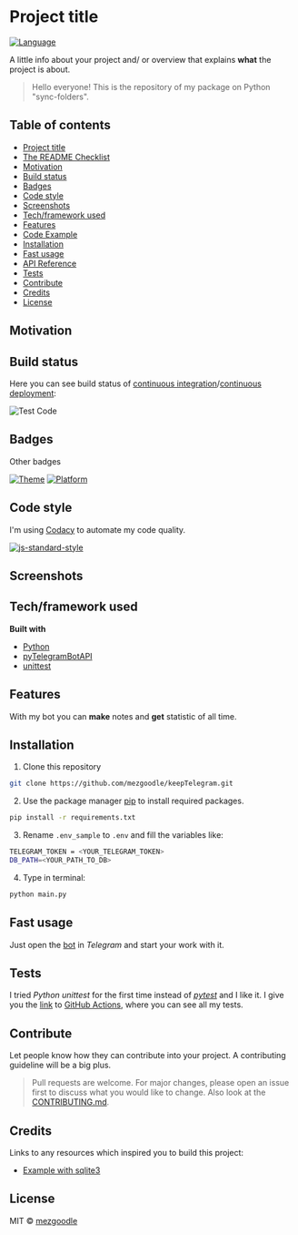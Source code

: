 # Project title

[![Language](https://img.shields.io/badge/language-python-brightgreen?style=flat-square)](https://www.python.org/)

A little info about your project and/ or overview that explains **what** the project is about.

> Hello everyone! This is the repository of my package on Python "sync-folders".

## Table of contents

- [Project title](#project-title)
- [The README Checklist](#the-readme-checklist)
- [Motivation](#motivation)
- [Build status](#build-status)
- [Badges](#badges)
- [Code style](#code-style)
- [Screenshots](#screenshots)
- [Tech/framework used](#techframework-used)
- [Features](#features)
- [Code Example](#code-example)
- [Installation](#installation)
- [Fast usage](#fast-usage)
- [API Reference](#api-reference)
- [Tests](#tests)
- [Contribute](#contribute)
- [Credits](#credits)
- [License](#license)

## Motivation



## Build status

Here you can see build status of [continuous integration](https://en.wikipedia.org/wiki/Continuous_integration)/[continuous deployment](https://en.wikipedia.org/wiki/Continuous_deployment):

![Test Code](https://github.com/mezgoodle/keepTelegram/workflows/Test%20Code/badge.svg)

## Badges

Other badges

[![Theme](https://img.shields.io/badge/Theme-Bot-brightgreen?style=flat-square)](https://uk.wikipedia.org/wiki/%D0%A0%D0%BE%D0%B1%D0%BE%D1%82_(%D0%BF%D1%80%D0%BE%D0%B3%D1%80%D0%B0%D0%BC%D0%B0))
[![Platform](https://img.shields.io/badge/Platform-Telegram-brightgreen?style=flat-square)](https://telegram.org/)

## Code style

I'm using [Codacy](https://www.codacy.com/) to automate my code quality.

[![js-standard-style](https://img.shields.io/badge/code%20style-standard-brightgreen.svg?style=flat)](https://github.com/feross/standard)
 
## Screenshots


## Tech/framework used

**Built with**

- [Python](https://electron.atom.io)
- [pyTelegramBotAPI](https://github.com/eternnoir/pyTelegramBotAPI)
- [unittest](https://docs.python.org/3/library/unittest.html)

## Features

With my bot you can **make** notes and **get** statistic of all time.

## Installation

1. Clone this repository

```bash
git clone https://github.com/mezgoodle/keepTelegram.git
```

2. Use the package manager [pip](https://pip.pypa.io/en/stable/) to install required packages.

```bash
pip install -r requirements.txt
```

3. Rename `.env_sample` to `.env` and fill the variables like:

```bash
TELEGRAM_TOKEN = <YOUR_TELEGRAM_TOKEN>
DB_PATH=<YOUR_PATH_TO_DB>
```

4. Type in terminal:

```bash
python main.py
```

## Fast usage

Just open the [bot](t.me/tgkeepBot) in _Telegram_ and start your work with it.

## Tests

I tried _Python unittest_ for the first time instead of [_pytest_](https://docs.pytest.org/en/stable/) and I like it. I give you the [link](https://github.com/mezgoodle/keepTelegram/actions?query=workflow%3A%22Test+Code%22) to [GitHub Actions](https://github.com/features/actions), where you can see all my tests.

## Contribute

Let people know how they can contribute into your project. A contributing guideline will be a big plus.

> Pull requests are welcome. For major changes, please open an issue first to discuss what you would like to change. Also look at the [CONTRIBUTING.md](link).

## Credits

Links to any resources which inspired you to build this project:

- [Example with sqlite3](https://python-scripts.com/sqlite)

## License

MIT © [mezgoodle](https://github.com/mezgoodle)
